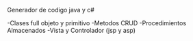 Generador de codigo java y c#

-Clases full objeto y primitivo
-Metodos CRUD
-Procedimientos Almacenados
-Vista y Controlador (jsp y asp)